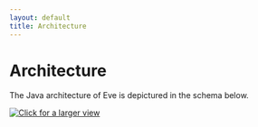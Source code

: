 ```yaml
---
layout: default
title: Architecture
---
```



# Architecture

The Java architecture of Eve is depictured in the schema below.

[<img src="img/java_architecture_small.png"
  title="Click for a larger view">](img/java_architecture.png)

